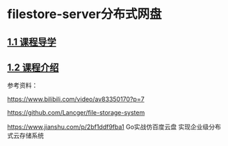 # filestore-server分布式网盘

## [1.1 课程导学](./docs/1.课程导学.md)

## [1.2 课程介绍](./docs/1.课程导学.md)

参考资料：

https://www.bilibili.com/video/av83350170?p=7

https://github.com/Lancger/file-storage-system

https://www.jianshu.com/p/2bf1ddf9fba1  Go实战仿百度云盘 实现企业级分布式云存储系统
